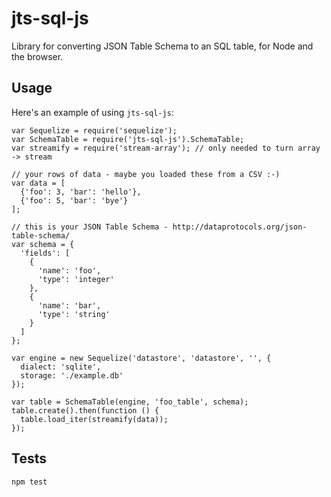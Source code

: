# jts-sql-js
Library for converting JSON Table Schema to an SQL table, for Node and the browser.

## Usage

Here's an example of using ``jts-sql-js``:

```
var Sequelize = require('sequelize');
var SchemaTable = require('jts-sql-js').SchemaTable;
var streamify = require('stream-array'); // only needed to turn array -> stream

// your rows of data - maybe you loaded these from a CSV :-)
var data = [
  {'foo': 3, 'bar': 'hello'},
  {'foo': 5, 'bar': 'bye'}
];

// this is your JSON Table Schema - http://dataprotocols.org/json-table-schema/
var schema = {
  'fields': [
    {
      'name': 'foo',
      'type': 'integer'
    },
    {
      'name': 'bar',
      'type': 'string'
    }
  ]
};

var engine = new Sequelize('datastore', 'datastore', '', {
  dialect: 'sqlite',
  storage: './example.db'
});

var table = SchemaTable(engine, 'foo_table', schema);
table.create().then(function () {
  table.load_iter(streamify(data));
});

```

## Tests

`npm test`
